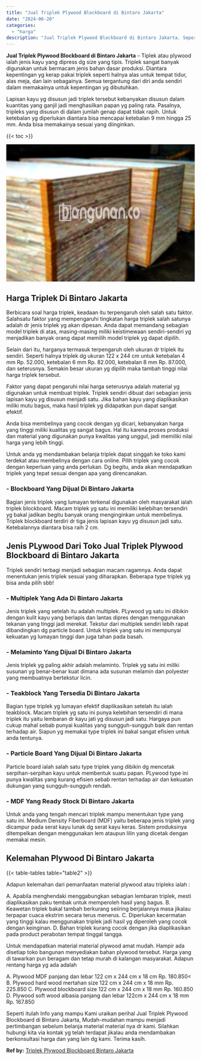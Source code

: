 ```yaml
---
title: "Jual Triplek Plywood Blockboard di Bintaro Jakarta"
date: "2024-06-20"
categories: 
  - "harga"
description: "Jual Triplek Plywood Blockboard di Bintaro Jakarta. Seperti itulah Info yang mampu Kami uraikan perihal Jual Triplek Plywood Blockboard di Bintaro Jakarta, M..."
---
```


**Jual Triplek Plywood Blockboard di Bintaro Jakarta** – Tiplek atau plywood ialah jenis kayu yang dipress dg size yang tipis. Triplek sangat banyak digunakan untuk bermacam jenis bahan dasar produksi. Diantara kepentingan yg kerap pakai triplek seperti halnya alas untuk tempat tidur, alas meja, dan lain sebagainya. Semua tergantung dari diri anda sendiri dalam memakainya untuk kepentingan yg dibutuhkan.

Lapisan kayu yg disusun jadi triplek tersebut kebanyakan disusun dalam kuantitas yang ganjil jadi menghasilkan papan yg paling rata. Pasalnya, tripleks yang disusun di dalam jumlah genap dapat tidak rapih. Untuk ketebalan yg diperlukan diantara bisa mencapai ketebalan 9 mm hingga 25 mm. Anda bisa memakainya sesuai yang diinginkan.

{{< toc >}}

![Jual Triplek Plywood Blockboard di Bintaro Jakarta](/images/jual-triplek-murah-23.png)

## Harga Triplek Di Bintaro Jakarta

Berbicara soal harga triplek, keadaan itu terpengaruh oleh salah satu faktor. Salahsatu faktor yang mempengaruhi tingkatan harga triplek salah satunya adalah dr jenis triplek yg akan dipesan. Anda dapat memandang sebagian model triplek di atas, masing-masing miliki keistimewaan sendiri-sendiri yg menjadikan banyak orang dapat memilih model triplek yg dapat dipilih.

Selain dari itu, harganya termasuk terpengaruh oleh ukuran dr triplek itu sendiri. Seperti halnya triplek dg ukuran 122 x 244 cm untuk ketebalan 4 mm Rp. 52.000, ketebalan 6 mm Rp. 82.000, ketebalan 8 mm Rp. 87.000, dan seterusnya. Semakin besar ukuran yg dipilih maka tambah tinggi nilai harga triplek tersebut.

Faktor yang dapat pengaruhi nilai harga seterusnya adalah material yg digunakan untuk membuat triplek. Triplek sendiri dibuat dari sebagian jenis lapisan kayu yg disusun menjadi satu. Jika bahan kayu yang diaplikasikan miliki mutu bagus, maka hasil triplek yg didapatkan pun dapat sangat efektif.

Anda bisa membelinya yang cocok dengan yg dicari, kebanyakan harga yang tinggi miliki kualitas yg sangat bagus. Hal itu karena proses produksi dan material yang digunakan punya kwalitas yang unggul, jadi memiliki nilai harga yang lebih tinggi.

Untuk anda yg mendambakan belanja triplek dapat singgah ke toko kami terdekat atau membelinya dengan cara online. Pilih triplek yang cocok dengan keperluan yang anda perlukan. Dg begitu, anda akan mendapatkan triplek yang tepat sesuai dengan apa yang direncanakan.

### \- Blockboard Yang Dijual Di Bintaro Jakarta

Bagian jenis triplek yang lumayan terkenal digunakan oleh masyarakat ialah triplek blockboard. Macam triplek yg satu ini memiliki kelebihan tersendiri yg bakal jadikan begitu banyak orang menginginkan untuk membelinya. Triplek blockboard terdiri dr tiga jenis lapisan kayu yg disusun jadi satu. Ketebalannya diantara bisa raih 2 cm.

## Jenis PLywood Dari Toko Jual Triplek Plywood Blockboard di Bintaro Jakarta

Triplek sendiri terbagi menjadi sebagian macam ragamnya. Anda dapat menentukan jenis triplek sesuai yang diharapkan. Beberapa type triplek yg bisa anda pilih sbb!

### \- Multiplek Yang Ada Di Bintaro Jakarta

Jenis triplek yang setelah itu adalah multiplek. PLywood yg satu ini dibikin dengan kulit kayu yang berlapis dan lantas dipres dengan menggunakan tekanan yang tinggi jadi merekat. Tekstur dari multiplek sendiri lebih rapat dibandingkan dg particle board. Untuk triplek yang satu ini mempunyai kekuatan yg lumayan tinggi dan juga tahan pada basah.

### \- Melaminto Yang Dijual Di Bintaro Jakarta

Jenis triplek yg paling akhir adalah melaminto. Triplek yg satu ini miliki susunan yg benar-benar kuat dimana ada susunan melamin dan polyester yang membuatnya bertekstur licin.

### \- Teakblock Yang Tersedia Di Bintaro Jakarta

Bagian type triplek yg lumayan efektif diaplikasikan setelah itu ialah teakblock. Macam triplek yg satu ini punya kelebihan tersendiri di mana triplek itu yaitu lembaran dr kayu jati yg disusun jadi satu. Hargaya pun cukup mahal sebab punyai kualitas yang sungguh-sungguh baik dan rentan terhadap air. Siapun yg memakai type triplek ini bakal sangat efisien untuk anda tentunya.

### \- Particle Board Yang Dijual Di Bintaro Jakarta

Particle board ialah salah satu type triplek yang dibikin dg mencetak serpihan-serpihan kayu untuk membentuk suatu papan. PLywood type ini punya kwalitas yang kurang efisien sebab rentan terhadap air dan kekuatan dukungan yang sungguh-sungguh rendah.

### \- MDF Yang Ready Stock Di Bintaro Jakarta

Untuk anda yang tengah mencari triplek mampu menentukan type yang satu ini. Medium Density Fiberboard (MDF) yaitu beberapa jenis triplek yang dicampur pada serat kayu lunak dg serat kayu keras. Sistem produksinya ditempelkan dengan menggunakan lem ataupun lilin yang dicetak dengan memakai mesin.

## Kelemahan Plywood Di Bintaro Jakarta

{{< table-tables table="table2" >}}

Adapun kelemahan dari pemanfaatan material plywood atau tripleks ialah :

A. Apabila menghendaki menggabungkan sebagian lembaran triplek, mesti diaplikasikan paku tembak untuk memperoleh hasil yang bagus. B. Keawetan triplek bakal tambah berkurang seiiring berjalannya masa jikalau terpapar cuaca ekstrim secara terus menerus. C. Diperlukan kecermatan yang tinggi kalau menggunakan triplek jadi hasil yg diperoleh yang cocok dengan keinginan. D. Bahan triplek kurang cocok dengan jika diaplikasikan pada product perabotan tempat tinggal tangga.

Untuk mendapatkan material material plywood amat mudah. Hampir ada disetiap toko bangunan menyediakan bahan plywood tersebut. Harga yang di tawarkan pun beragam dan tetap murah di kalangan masyarakat. Adapun rentang harga yg ada adalah

A. Plywood MDF panjang dan lebar 122 cm x 244 cm x 18 cm Rp. 180.850< B. Plywood hard wood mertahan size 122 cm x 244 cm x 18 mm Rp. 225.850 C. Plywood blockboard size 122 cm x 244 cm x 18 mm Rp. 160.850 D. Plywood soft wood albasia panjang dan lebar 122cm x 244 cm x 18 mm Rp. 167.850

Seperti itulah Info yang mampu Kami uraikan perihal Jual Triplek Plywood Blockboard di Bintaro Jakarta, Mudah-mudahan mampu menjadi pertimbangan sebelum belanja material material nya dr kami. Silahkan hubungi kita via kontak yg telah terdapat jikalau anda mendambakan berkonsultasi harga dan yang lain dg kami. Terima kasih.

**Ref by:** [Triplek Plywood Blockboard Bintaro Jakarta](https://id.wikipedia.org/wiki/Triplek)
